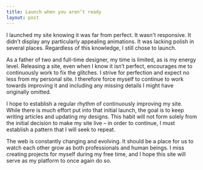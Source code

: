 ```yaml
---
title: Launch when you aren’t ready
layout: post
---
```

I launched my site knowing it was far from perfect. It wasn't responsive. It didn’t display any particularly appealing animations. It was lacking polish in several places. Regardless of this knowledge, I still chose to launch.  

As a father of two and full-time designer, my time is limited, as is my energy level. Releasing a site, even when I know it isn’t perfect, encourages me to continuously work to fix the glitches. I strive for perfection and expect no less from my personal site. I therefore force myself to continue to work towards improving it and including any missing details I might have originally omitted.

I hope to establish a regular rhythm of continuously improving my site. While there is much effort put into that initial launch, the goal is to keep writing articles and updating my designs. This habit will not form solely from the initial decision to make my site live – in order to continue, I must establish a pattern that I will seek to repeat.

The web is constantly changing and evolving. It should be a place for us to watch each other grow as both professionals and human beings. I miss creating projects for myself during my free time, and I hope this site will serve as my platform to once again do so.

